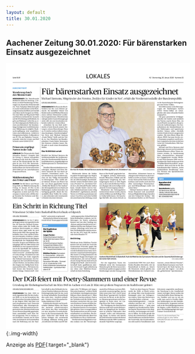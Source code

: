 ```yaml
---
layout: default
title: 30.01.2020
---
```


## Aachener Zeitung 30.01.2020: Für bärenstarken Einsatz ausgezeichnet

![Für bärenstarken Einsatz ausgezeichnet](/assets/bundesverdienst/presse/az-b1-20200130-15.jpg){:.img-width}

Anzeige als [PDF](/assets/bundesverdienst/presse/az-b1-20200130-15.pdf){:target="_blank"}
